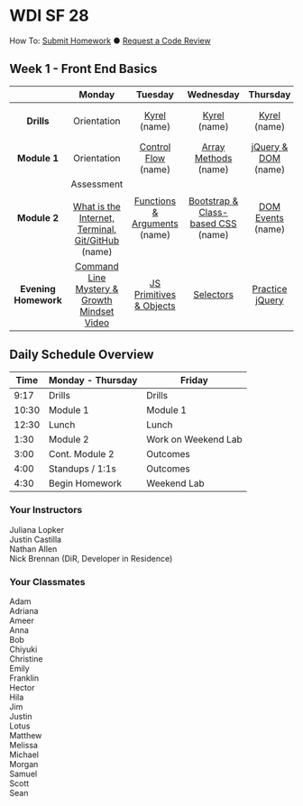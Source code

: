 # WDI SF 28


How To: <a href="https://github.com/SF-WDI-LABS/shared_modules/blob/master/how-to/submit-homework.md" target="blank">Submit Homework</a> ● <a href="https://github.com/SF-WDI-LABS/shared_modules/blob/master/how-to/request-a-code-review.md" target="blank">Request a Code Review</a>

<!-- Week template -->
<!-- ## Week 1 - Front End Basics

|  | Monday | Tuesday | Wednesday | Thursday | Friday |
| :----------: | :----------: | :----------: | :----------: | :----------: | :----------: |
| **Drills** | [title](link) (name) | [title](link) (name) | [title](link) (name) | [title](link) (name) | [title](link) (name) |
| **Module 1** | [title](link) (name) | [title](link) (name) | [title](link) (name) | [title](link) (name) | [title](link) (name) |
| **Module 2** | [title](link) (name) | [title](link) (name) | [title](link) (name) | [title](link) (name) | Outcomes <br><br> [title](link) (name) |
| **Evening Homework** | [title](link) | [title](link) | [title](link) | [title](link) | [title](link) | -->

## Week 1 - Front End Basics

|  | Monday | Tuesday | Wednesday | Thursday | Friday |
| :----------: | :----------: | :----------: | :----------: | :----------: | :----------: |
| **Drills** | Orientation | [Kyrel](link) (name) | [Kyrel](link) (name) | [Kyrel](link) (name) | [Extend Kyrel](link) (name) |
| **Module 1** | Orientation | [Control Flow](link) (name) | [Array Methods](link) (name) | [jQuery & DOM](link) (name) | [Review](link) (name) |
| **Module 2** | Assessment <br><br> [What is the Internet, Terminal, Git/GitHub](link) (name) | [Functions & Arguments](link) (name) | [Bootstrap & Class-based CSS](link) (name) | [DOM Events](link) (name) |  [Tic-Tac-Toe Weekend Lab](link) <br><br> Outcomes |
| **Evening Homework** | [Command Line Mystery & Growth Mindset Video ](link) | [JS Primitives & Objects](link) | [Selectors](link) | [Practice jQuery](link) | [Continue Tic-Tac-Toe Weekend Lab](link) |


## Daily Schedule Overview

Time | Monday - Thursday | Friday |
----- | -------- | -----
9:17  | Drills | Drills
10:30 | Module 1 | Module 1
12:30 | Lunch | Lunch
1:30 | Module 2 | Work on Weekend Lab
3:00 | Cont. Module 2 | Outcomes
4:00 | Standups / 1:1s | Outcomes
4:30 | Begin Homework | Weekend Lab

### Your Instructors
Juliana Lopker <br>
Justin Castilla <br>
Nathan Allen <br>
Nick Brennan (DiR, Developer in Residence)

### Your Classmates
Adam <br>
Adriana <br>
Ameer <br>
Anna <br>
Bob <br>
Chiyuki <br>
Christine <br>
Emily <br>
Franklin <br>
Hector <br>
Hila <br>
Jim <br>
Justin <br>
Lotus <br>
Matthew <br>
Melissa <br>
Michael <br>
Morgan <br>
Samuel <br>
Scott <br>
Sean <br>
